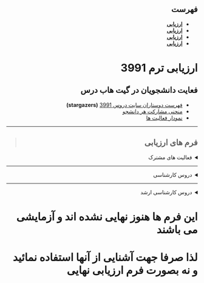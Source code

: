 <div dir="rtl">

<a name="TOC"></a>
## فهرست
- [**ارزیابی**](#Assessment-Notes)
- [**ارزیابی**](#Assessment-General)
- [**ارزیابی**](#Assessment-BSc)
- [**ارزیابی**](#Assessment-MSc)

# ارزیابی ترم 3991

<a name="Assessment-Notes"></a>

## فعایت دانشجویان در گیت هاب درس

- [فهرست دوستاران سایت دروس 3991](https://github.com/AliRazavi-edu/PNU_3991/stargazers)  **(stargazers)**
- [منحنی مشارکت هر دانشجو](https://github.com/AliRazavi-edu/PNU_3991/graphs/contributors)
- [نمودار فعالیت ها](https://github.com/AliRazavi-edu/PNU_3991/pulse/monthly)

----

> ##  فرم های ارزیابی

<a name="Assessment-General"></a>
<details>
    <summary>فعالیت های مشترک</summary>

>  [**فعالیت های مشترک**](https://github.com/AliRazavi-edu/PNU_3991/tree/master/_Assessment/_General)
   #### ارزیابی رزومه و انگیزه نامه
   - [PDF](https://github.com/AliRazavi-edu/PNU_3991/blob/master/_Assessment/_General/XX_CV_CheckList_AR_3991.pdf)
   - [Word](https://github.com/AliRazavi-edu/PNU_3991/blob/master/_Assessment/_General/XX_CV_CheckList_AR_3991.docx)
    
   #### خلاصه ارزیابی بخش عمومی
   - [PDF](https://github.com/AliRazavi-edu/PNU_3991/blob/master/_Assessment/_General/XX_GeneralSection_CheckList_AR_3991.pdf)
   - [Word](https://github.com/AliRazavi-edu/PNU_3991/blob/master/_Assessment/_General/XX_GeneralSection_CheckList_AR_3991.docx)
   
[<kbd>↩</kbd>](#TOC)

</details>
    
--------
<a name="Assessment-BSc"></a>
<details>
    <summary>دروس کارشناسی</summary>

    
>  [**دروس کارشناسی**](https://github.com/AliRazavi-edu/PNU_3991/tree/master/_Assessment/_BSc)
   ### تعامل انسان و کامپیوتر 
   - [PDF](https://github.com/AliRazavi-edu/PNU_3991/blob/master/_Assessment/_BSc/XX_HumanComputerInteraction_CheckList_AR_3991.pdf)
   - [Word](https://github.com/AliRazavi-edu/PNU_3991/blob/master/_Assessment/_BSc/XX_HumanComputerInteraction_CheckList_AR_3991.docx)
    
   #### طراحي واسط كاربر
   - [PDF]()
   - [Word]()
   #### تعامل انسان و كامپيوتر
   - [PDF]()
   - [Word]()
   #### برنامه نويسي وب
   - [PDF]()
   - [Word]()
   #### نظريه زبانهاوماشين ها
   - [PDF]()
   - [Word]()
   #### روش پژوهش و ارائه
   - [PDF]()
   - [Word]()
   #### شيوه ارائه مطالب علمي وفني
   - [PDF]()
   - [Word]()
   #### پروژه فناوري اطلاعات
   - [PDF]()
   - [Word]()
   #### پروژه
   - [PDF]()
   - [Word]()
   #### پروژه پاياني
   - [PDF]()
   - [Word]()
   #### كارآموزي
   - [PDF]()
   - [Word]()

[<kbd>↩</kbd>](#TOC)

</details>

---------

<a name="Assessment-MSc"></a>
<details>
    <summary>دروس کارشناسی ارشد</summary>

    
>   [**دروس کارشناسی ارشد**]()
   #### الگوريتم هاي پيشرفته
   - [PDF]()
   - [Word]()
   #### مهندسي نرم افزارپيشرفته
   - [PDF]()
   - [Word]()
   #### معماري نرم افزار
   - [PDF]()
   - [Word]()
   #### متدولوژي ايجاد نرم افزار
   - [PDF]()
   - [Word]()
   #### 
   - [PDF]()
   - [Word]()
   #### مديريت پروژه هاي نرم افزاري
   - [PDF]()
   - [Word]()
   #### سمينار
   - [PDF]()
   - [Word]()
   #### سمينار ( تحقيق و تتبع نظري )
   - [PDF]()
   - [Word]()

 [<kbd>↩</kbd>](#TOC)
 
 </details>
   
# این فرم ها هنوز نهایی نشده اند و آزمایشی می باشند
#  لذا صرفا جهت آشنایی از آنها استفاده نمائید و نه بصورت فرم ارزیابی نهایی


</div>
